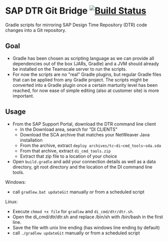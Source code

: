 SAP DTR Git Bridge [![Build Status](https://travis-ci.org/cqse/sap-dtr-git-bridge.svg?branch=master)](https://travis-ci.org/cqse/sap-dtr-git-bridge)
==================

Gradle scripts for mirroring SAP Design Time Repository (DTR) code changes into a Git repository.

Goal
----

* Gradle has been chosen as scripting language as we can provide all dependencies out of the box (JARs, Gradle) and a JVM should already be installed on the Teamscale server to run the scripts.
* For now the scripts are no "real" Gradle plugins, but regular Gradle files that can be applied from any Gradle project. The scripts might be converted into a Gradle plugin once a certain marturity level has been reached, for now ease of simple editing (also at customer site) is more important.

Usage
-----

* From the SAP Support Portal, download the DTR command line client
  * In the Download area, search for "DI CLIENTS"
  * Download the SCA archive that matches your NetWeaver Java installation
  * From the archive, extract `deploy archives/tc~di~cmd_tools~sda.sda`
  * From that archive, extract `di_cmd_tools.zip`
  * Extract that zip file to a location of your choice
* Open `build.gradle` and add your connection details as well as a data directory, git root directory and the location of the DI command line tools.

Windows:
* call `gradlew.bat updateGit` manually or from a scheduled script

Linux:
* Execute `chmod +x file` for `gradlew` and `di_cmd/dtr/dtr.sh`.
* Open the di_cmd/dtr/dtr.sh and replace /bin/sh with /bin/bash in the first line.
* Save the file with unix line ending (has windows line ending by default)
* call `./gradlew updateGit` manually or from a scheduled script